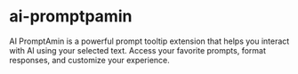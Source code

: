 # ai-promptpamin
AI PromptAmin is a powerful prompt tooltip extension that helps you interact with AI using your selected text. Access your favorite prompts, format responses, and customize your experience.

